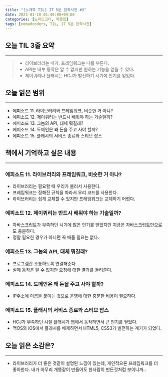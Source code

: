 ```yaml
---
title: "[노개북 TIL] IT 5분 잡학사전 #3"
date: 2023-01-18 01:40:00+09:00
categories: [노마드코더, 북클럽]
tags: [nomadcoders, TIL, IT 5분 잡학사전]
---
```


## 오늘 TIL 3줄 요약

---

> - 라이브러리는 내가, 프레임워크는 나를 부른다.
> - API는 내부 동작은 알 수 없지만 원하는 기능을 얻을 수 있다.
> - 제이쿼리나 플래시는 HCJ가 발전하기 시기에 인기를 얻었다.

## 오늘 읽은 범위

---

- 에피소드 11. 라이브러리와 프레임워크, 비슷한 거 아냐?
- 에피소드 12. 제이쿼리는 반드시 배워야 하는 기술일까?
- 에피소드 13. 그놈의 API, 대체 뭐길래?
- 에피소드 14. 도메인은 왜 돈을 주고 사야 할까?
- 에피소드 15. 플래시의 서비스 종료와 스티브 잡스

## 책에서 기억하고 싶은 내용

---

### 에피소드 11. 라이브러리와 프레임워크, 비슷한 거 아냐?

- 라이브러리는 필요할 때 우리가 불러서 사용한다.
- 프레임워크는 정해진 규칙을 따라서 우리 코드를 사용한다.
- 라이브러리는 쉽게 교체할 수 있지만 프레임워크는 교체하기 어렵다.

### 에피소드 12. 제이쿼리는 반드시 배워야 하는 기술일까?

- 자바스크립트가 부족하던 시기에 많은 인기를 얻었지만 지금은 자바스크립트만으로도 충분하다.
- 정말 필요한 경우가 아니면 꼭 배울 필요는 없다.

### 에피소드 13. 그놈의 API, 대체 뭐길래?

- 프로그램간 소통하도록 연결해준다.
- 실제 동작은 알 수 없지만 요청에 대한 결과를 돌려준다.

### 에피소드 14. 도메인은 왜 돈을 주고 사야 할까?

- IP주소에 이름을 붙이는 것으로 운영에 대한 충분한 비용이 필요하다.

### 에피소드 15. 플래시의 서비스 종료와 스티브 잡스

- HCJ가 부족하던 시절 플래시가 웹에서 동작하면서 큰 인기를 얻었다.
- 맥OS와 iOS에서 플래시를 배제하면서 HTML5, CSS3가 발전하는 계기가 되었다.

## 오늘 읽은 소감은?

---

- 라이브러리가 더 좋은 것같이 설명된 느낌이 있는데, 개인적으론 프레임워크를 더 좋아한다. 내가 아무리 개똥같이 만들어도 한사람이 만든것처럼 보이니까..

